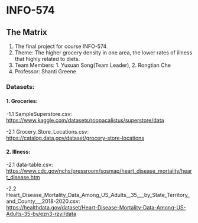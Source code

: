 # INFO-574
## The Matrix
1. The final project for course INFO-574
2. Theme: The higher grocery density in one area, the lower rates of illness that highly related to diets.
3. Team Members: 1. Yuxuan Song(Team Leader), 2. Rongtian Che
4. Professor: Shanti Greene
### Datasets:
#### 1. Groceries:
-1.1 SampleSuperstore.csv:\
https://www.kaggle.com/datasets/roopacalistus/superstore/data

-2.1 Grocery_Store_Locations.csv:\
https://catalog.data.gov/dataset/grocery-store-locations
#### 2. Illness:
-2.1 data-table.csv:\
https://www.cdc.gov/nchs/pressroom/sosmap/heart_disease_mortality/heart_disease.htm

-2.2 Heart_Disease_Mortality_Data_Among_US_Adults__35___by_State_Territory_and_County___2018-2020.csv:\
https://healthdata.gov/dataset/Heart-Disease-Mortality-Data-Among-US-Adults-35-by/ezn3-rzyi/data